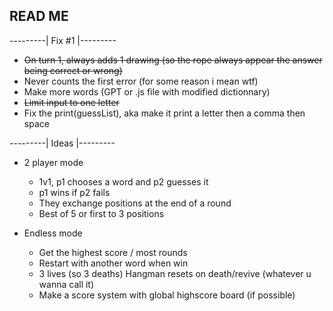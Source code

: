 ## READ ME
---------| Fix #1 |---------

- ~~On turn 1, always adds 1 drawing (so the rope always appear the answer being correct or wrong)~~
- Never counts the first error (for some reason i mean wtf)
- Make more words (GPT or .js file with modified dictionnary)
- ~~Limit input to one letter~~
- Fix the print(guessList), aka make it print a letter then a comma then space


---------| Ideas |---------

- 2 player mode

  - 1v1, p1 chooses a word and p2 guesses it
  - p1 wins if p2 fails
  - They exchange positions at the end of a round
  - Best of 5 or first to 3 positions

- Endless mode

  - Get the highest score / most rounds
  - Restart with another word when win
  - 3 lives (so 3 deaths) Hangman resets on death/revive (whatever u wanna call it)
  - Make a score system with global highscore board (if possible)
